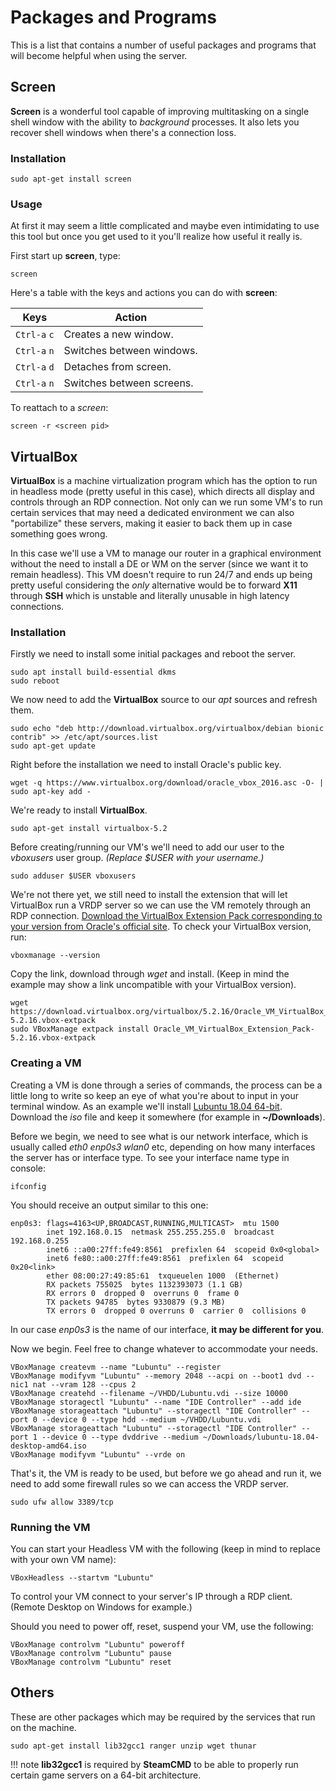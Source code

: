 # Packages and Programs

This is a list that contains a number of useful packages and programs that will become helpful when using the server.

## Screen

**Screen** is a wonderful tool capable of improving multitasking on a single shell window with the ability to *background* processes. It also lets you recover shell windows when there's a connection loss.

### Installation

    sudo apt-get install screen

### Usage

At first it may seem a little complicated and maybe even intimidating to use this tool but once you get used to it you'll realize how useful it really is.

First start up **screen**, type:

    screen

Here's a table with the keys and actions you can do with **screen**:

| Keys         | Action                    |
|--------------|---------------------------|
| `Ctrl-a` `c` | Creates a new window.     |
| `Ctrl-a` `n` | Switches between windows. |
| `Ctrl-a` `d` | Detaches from screen.     |
| `Ctrl-a` `n` | Switches between screens. |

To reattach to a *screen*:

    screen -r <screen pid>

## VirtualBox

**VirtualBox** is a machine virtualization program which has the option to run in headless mode (pretty useful in this case), which directs all display and controls through an RDP connection. Not only can we run some VM's to run certain services that may need a dedicated environment we can also "portabilize" these servers, making it easier to back them up in case something goes wrong.

In this case we'll use a VM to manage our router in a graphical environment without the need to install a DE or WM on the server (since we want it to remain headless). This VM doesn't require to run 24/7 and ends up being pretty useful considering the *only* alternative would be to forward **X11** through **SSH** which is unstable and literally unusable in high latency connections.

### Installation

Firstly we need to install some initial packages and reboot the server.

    sudo apt install build-essential dkms
    sudo reboot

We now need to add the **VirtualBox** source to our *apt* sources and refresh them.

    sudo echo "deb http://download.virtualbox.org/virtualbox/debian bionic contrib" >> /etc/apt/sources.list
    sudo apt-get update

Right before the installation we need to install Oracle's public key.

    wget -q https://www.virtualbox.org/download/oracle_vbox_2016.asc -O- | sudo apt-key add -

We're ready to install **VirtualBox**.

    sudo apt-get install virtualbox-5.2

Before creating/running our VM's we'll need to add our user to the *vboxusers* user group. *(Replace $USER with your username.)*

    sudo adduser $USER vboxusers

We're not there yet, we still need to install the extension that will let VirtualBox run a VRDP server so we can use the VM remotely through an RDP connection. [Download the VirtualBox Extension Pack corresponding to your version from Oracle's official site](https://download.virtualbox.org/virtualbox/). To check your VirtualBox version, run:

    vboxmanage --version

Copy the link, download through *wget* and install. (Keep in mind the example may show a link uncompatible with your VirtualBox version).

    wget https://download.virtualbox.org/virtualbox/5.2.16/Oracle_VM_VirtualBox_Extension_Pack-5.2.16.vbox-extpack
    sudo VBoxManage extpack install Oracle_VM_VirtualBox_Extension_Pack-5.2.16.vbox-extpack

### Creating a VM

Creating a VM is done through a series of commands, the process can be a little long to write so keep an eye of what you're about to input in your terminal window. As an example we'll install [Lubuntu 18.04 64-bit](https://lubuntu.net/downloads/). Download the *iso* file and keep it somewhere (for example in **~/Downloads**).

Before we begin, we need to see what is our network interface, which is usually called *eth0 enp0s3 wlan0* etc, depending on how many interfaces the server has or interface type. To see your interface name type in console:

    ifconfig

You should receive an output similar to this one:

    enp0s3: flags=4163<UP,BROADCAST,RUNNING,MULTICAST>  mtu 1500
            inet 192.168.0.15  netmask 255.255.255.0  broadcast 192.168.0.255
            inet6 ::a00:27ff:fe49:8561  prefixlen 64  scopeid 0x0<global>
            inet6 fe80::a00:27ff:fe49:8561  prefixlen 64  scopeid 0x20<link>
            ether 08:00:27:49:85:61  txqueuelen 1000  (Ethernet)
            RX packets 755025  bytes 1132393073 (1.1 GB)
            RX errors 0  dropped 0  overruns 0  frame 0
            TX packets 94785  bytes 9330879 (9.3 MB)
            TX errors 0  dropped 0 overruns 0  carrier 0  collisions 0

In our case *enp0s3* is the name of our interface, **it may be different for you**.

Now we begin. Feel free to change whatever to accommodate your needs.

    VBoxManage createvm --name "Lubuntu" --register
    VBoxManage modifyvm "Lubuntu" --memory 2048 --acpi on --boot1 dvd --nic1 nat --vram 128 --cpus 2
    VBoxManage createhd --filename ~/VHDD/Lubuntu.vdi --size 10000
    VBoxManage storagectl "Lubuntu" --name "IDE Controller" --add ide
    VBoxManage storageattach "Lubuntu" --storagectl "IDE Controller" --port 0 --device 0 --type hdd --medium ~/VHDD/Lubuntu.vdi
    VBoxManage storageattach "Lubuntu" --storagectl "IDE Controller" --port 1 --device 0 --type dvddrive --medium ~/Downloads/lubuntu-18.04-desktop-amd64.iso
    VBoxManage modifyvm "Lubuntu" --vrde on

That's it, the VM is ready to be used, but before we go ahead and run it, we need to add some firewall rules so we can access the VRDP server.

    sudo ufw allow 3389/tcp

### Running the VM

You can start your Headless VM with the following (keep in mind to replace with your own VM name):

    VBoxHeadless --startvm "Lubuntu"

To control your VM connect to your server's IP through a RDP client. (Remote Desktop on Windows for example.)

Should you need to power off, reset, suspend your VM, use the following:

    VBoxManage controlvm "Lubuntu" poweroff
    VBoxManage controlvm "Lubuntu" pause
    VBoxManage controlvm "Lubuntu" reset

## Others

These are other packages which may be required by the services that run on the machine.

    sudo apt-get install lib32gcc1 ranger unzip wget thunar

!!! note
     **lib32gcc1** is required by **SteamCMD** to be able to properly run certain game servers on a 64-bit architecture.